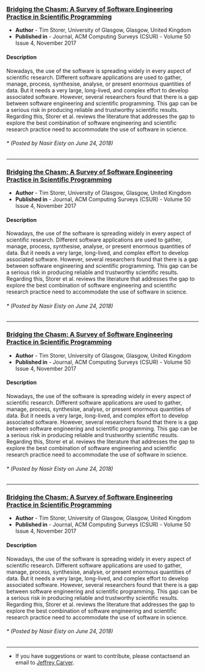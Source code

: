 ### [Bridging the Chasm: A Survey of Software Engineering Practice in Scientific Programming](https://dl.acm.org/citation.cfm?id=3084225)
* **Author** - Tim Storer, University of Glasgow, Glasgow, United Kingdom
* **Published in** - Journal, ACM Computing Surveys (CSUR) - Volume 50 Issue 4, November 2017
#### Description <br>
Nowadays, the use of the software is spreading widely in every aspect of scientific research. Different software applications are used to gather, manage, process, synthesise, analyse, or present enormous quantities of data. But it needs a very large, long-lived, and complex effort to develop associated software. However, several researchers found that there is a gap between software engineering and scientific programming. This gap can be a serious risk in producing reliable and trustworthy scientific results. Regarding this, Storer et al. reviews the literature that addresses the gap to explore the best combination of software engineering and scientific research practice need to accommodate the use of software in science.
###### \* (Posted by Nasir Eisty on June 24, 2018)

---
### [Bridging the Chasm: A Survey of Software Engineering Practice in Scientific Programming](https://dl.acm.org/citation.cfm?id=3084225)
* **Author** - Tim Storer, University of Glasgow, Glasgow, United Kingdom
* **Published in** - Journal, ACM Computing Surveys (CSUR) - Volume 50 Issue 4, November 2017
#### Description <br>
Nowadays, the use of the software is spreading widely in every aspect of scientific research. Different software applications are used to gather, manage, process, synthesise, analyse, or present enormous quantities of data. But it needs a very large, long-lived, and complex effort to develop associated software. However, several researchers found that there is a gap between software engineering and scientific programming. This gap can be a serious risk in producing reliable and trustworthy scientific results. Regarding this, Storer et al. reviews the literature that addresses the gap to explore the best combination of software engineering and scientific research practice need to accommodate the use of software in science.
###### \* (Posted by Nasir Eisty on June 24, 2018)
---

### [Bridging the Chasm: A Survey of Software Engineering Practice in Scientific Programming](https://dl.acm.org/citation.cfm?id=3084225)
* **Author** - Tim Storer, University of Glasgow, Glasgow, United Kingdom
* **Published in** - Journal, ACM Computing Surveys (CSUR) - Volume 50 Issue 4, November 2017
#### Description <br>
Nowadays, the use of the software is spreading widely in every aspect of scientific research. Different software applications are used to gather, manage, process, synthesise, analyse, or present enormous quantities of data. But it needs a very large, long-lived, and complex effort to develop associated software. However, several researchers found that there is a gap between software engineering and scientific programming. This gap can be a serious risk in producing reliable and trustworthy scientific results. Regarding this, Storer et al. reviews the literature that addresses the gap to explore the best combination of software engineering and scientific research practice need to accommodate the use of software in science.
###### \* (Posted by Nasir Eisty on June 24, 2018)
---
### [Bridging the Chasm: A Survey of Software Engineering Practice in Scientific Programming](https://dl.acm.org/citation.cfm?id=3084225)
* **Author** - Tim Storer, University of Glasgow, Glasgow, United Kingdom
* **Published in** - Journal, ACM Computing Surveys (CSUR) - Volume 50 Issue 4, November 2017
#### Description <br>
Nowadays, the use of the software is spreading widely in every aspect of scientific research. Different software applications are used to gather, manage, process, synthesise, analyse, or present enormous quantities of data. But it needs a very large, long-lived, and complex effort to develop associated software. However, several researchers found that there is a gap between software engineering and scientific programming. This gap can be a serious risk in producing reliable and trustworthy scientific results. Regarding this, Storer et al. reviews the literature that addresses the gap to explore the best combination of software engineering and scientific research practice need to accommodate the use of software in science.
###### \* (Posted by Nasir Eisty on June 24, 2018)

---
* If you have suggestions or want to contribute, please contactsend an email to [Jeffrey Carver](http://carver.cs.ua.edu/).
